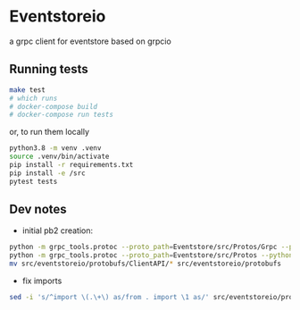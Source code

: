 # Eventstoreio

a grpc client for eventstore based on grpcio


## Running tests

```sh
make test
# which runs
# docker-compose build
# docker-compose run tests
```

or, to run them locally

```sh
python3.8 -m venv .venv
source .venv/bin/activate
pip install -r requirements.txt
pip install -e /src
pytest tests
```



## Dev notes

* initial pb2 creation:

```sh
python -m grpc_tools.protoc --proto_path=Eventstore/src/Protos/Grpc --python_out=src/eventstoreio/protobufs --grpc_python_out=src/eventstoreio/protobufs Eventstore/src/Protos/Grpc/*
python -m grpc_tools.protoc --proto_path=Eventstore/src/Protos --python_out=src/eventstoreio/protobufs --grpc_python_out=src/eventstoreio/protobufs Eventstore/src/Protos/ClientAPI/*
mv src/eventstoreio/protobufs/ClientAPI/* src/eventstoreio/protobufs
```

* fix imports

```sh
sed -i 's/^import \(.\+\) as/from . import \1 as/' src/eventstoreio/protobufs/*.py
```

